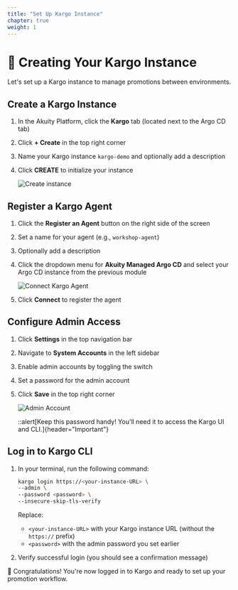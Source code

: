 ```yaml
---
title: "Set Up Kargo Instance"
chapter: true
weight: 1
---
```


# 🚀 Creating Your Kargo Instance

Let's set up a Kargo instance to manage promotions between environments.

## Create a Kargo Instance



1. In the Akuity Platform, click the **Kargo** tab (located next to the Argo CD tab)

2. Click **+ Create** in the top right corner

3. Name your Kargo instance `kargo-demo` and optionally add a description

4. Click **CREATE** to initialize your instance
   
   ![Create instance](/images/KargoCreateInstance.png)


## Register a Kargo Agent



1. Click the **Register an Agent** button on the right side of the screen

2. Set a name for your agent (e.g., `workshop-agent`)

3. Optionally add a description

4. Click the dropdown menu for **Akuity Managed Argo CD** and select your Argo CD instance from the previous module
   
   ![Connect Kargo Agent](/images/KargoRegisteranAgent.png)

5. Click **Connect** to register the agent


## Configure Admin Access



1. Click **Settings** in the top navigation bar

2. Navigate to **System Accounts** in the left sidebar

3. Enable admin accounts by toggling the switch

4. Set a password for the admin account

5. Click **Save** in the top right corner
   
   ![Admin Account](/images/KargoCreateAdminAcc.png)

   ::alert[Keep this password handy! You'll need it to access the Kargo UI and CLI.]{header="Important"}


## Log in to Kargo CLI



1. In your terminal, run the following command:

   ```bash
   kargo login https://<your-instance-URL> \
   --admin \
   --password <password> \
   --insecure-skip-tls-verify
   ```

   Replace:
   - `<your-instance-URL>` with your Kargo instance URL (without the `https://` prefix)
   - `<password>` with the admin password you set earlier

2. Verify successful login (you should see a confirmation message)


🎉 Congratulations! You're now logged in to Kargo and ready to set up your promotion workflow.
